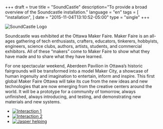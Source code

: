 +++
draft = true
title = "SoundCastle"
description="To provide a broad overview of the Soundcastle installation."
language = "en"
tags = [
    "installation",
]
date = "2015-11-04T13:10:52-05:00"
type = "single"
+++

<img src="/assets/images/installation/soundcastle/soundcastle.jpg" class="center-block" alt="SoundCastle Logo" title="Logo for SoundCastle" />

Soundcastle was exhibited at the Ottawa Maker Faire. Maker Faire is an all-ages gathering of tech enthusiasts, crafters, educators, tinkerers, hobbyists, engineers, science clubs, authors, artists, students, and commercial exhibitors. All of these “makers” come to Maker Faire to show what they have made and to share what they have learned.

For one spectacular weekend, Aberdeen Pavilion in Ottawa’s historic fairgrounds will be transformed into a model Maker City, a showcase of human ingenuity and imagination to entertain, inform and inspire. This first global Maker Faire Ottawa will take its cue from the new ideas and new technologies that are now emerging from the creative centers around the world. It will be a prototype for a community of tomorrow, always unfinished, always introducing, and testing, and demonstrating new materials and new systems.

<section class="wb-lbx lbx-gal text-center">
<ul class="list-inline">
  <li>
    <a href="/assets/images/installation/soundcastle/lg/soundcastle_interaction1.jpg" title="Image 1">
    <img src="/assets/images/installation/soundcastle/thumbnail/soundcastle_interaction1.jpg" class="center-block" alt="Interaction 1">
    </a>
  </li>
  <li>
    <a href="/assets/images/installation/soundcastle/lg/soundcastle_interaction2.jpg" title="Image 2">
    <img src="/assets/images/installation/soundcastle/thumbnail/soundcastle_interaction2.jpg" class="center-block" alt="Interaction 2">
    </a>
  </li>
  <li>
    <a href="/assets/images/installation/soundcastle/lg/soundcastle_dogpic.jpg" title="Image 3">
    <img src="/assets/images/installation/soundcastle/thumbnail/soundcastle_dogpic.jpg" class="center-block" alt="Jasper helping">
    </a>
  </li>
</ul>
</section>

<!-- Links Referenced -->

[sample]:       http://example.com
